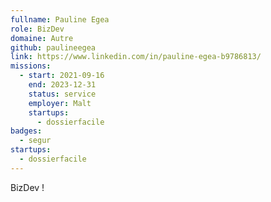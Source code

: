 ```yaml
---
fullname: Pauline Egea
role: BizDev
domaine: Autre
github: paulineegea
link: https://www.linkedin.com/in/pauline-egea-b9786813/
missions:
  - start: 2021-09-16
    end: 2023-12-31
    status: service
    employer: Malt
    startups:
      - dossierfacile
badges:
  - segur
startups:
  - dossierfacile
---
```


BizDev !
